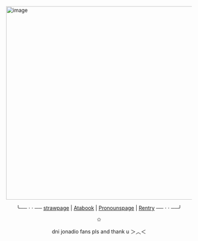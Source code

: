# 

<img width="1000" height="525" alt="image" src="https://github.com/user-attachments/assets/2ddd273e-7ec7-4c1f-9bbc-4e60d6efc275" /> 

<div align="center">

╰── ⋅ ⋅ ── 
[strawpage](https://rainbowinthedark.straw.page/)  |
[Atabook](https://donrosinante.atabook.org/)  |
[Pronounspage](https://en.pronouns.page/@DINOSAURBRANDO)  |
[Rentry](https://rentry.co/dinosaurbrando) 
── ⋅ ⋅ ──╯

✩

dni jonadio fans pls and thank u  ＞︿＜
